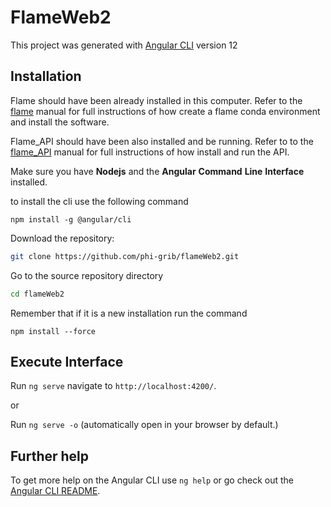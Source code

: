 # FlameWeb2

This project was generated with [Angular CLI](https://github.com/angular/angular-cli) version 12


## Installation

Flame should have been already installed in this computer. Refer to the [flame](https://github.com/phi-grib/flame) manual for full instructions of how create a flame conda environment and install the software. 

Flame_API should have been also installed and be running. Refer to to the [flame_API](https://github.com/phi-grib/flame_API) manual for full instructions of how install and run the API.

Make sure you have **Nodejs** and the **Angular** **Command** **Line** **Interface** installed.

to install the cli use the following command
```shell
npm install -g @angular/cli
```

Download the repository:

```bash
git clone https://github.com/phi-grib/flameWeb2.git
```  

Go to the source repository directory 

```bash
cd flameWeb2
```

Remember that if it is a new installation run the command
```shell
npm install --force
```

## Execute Interface

Run `ng serve` navigate to `http://localhost:4200/`.

or

Run `ng serve -o` (automatically open in your browser by default.)


## Further help

To get more help on the Angular CLI use `ng help` or go check out the [Angular CLI README](https://github.com/angular/angular-cli/blob/master/README.md).
